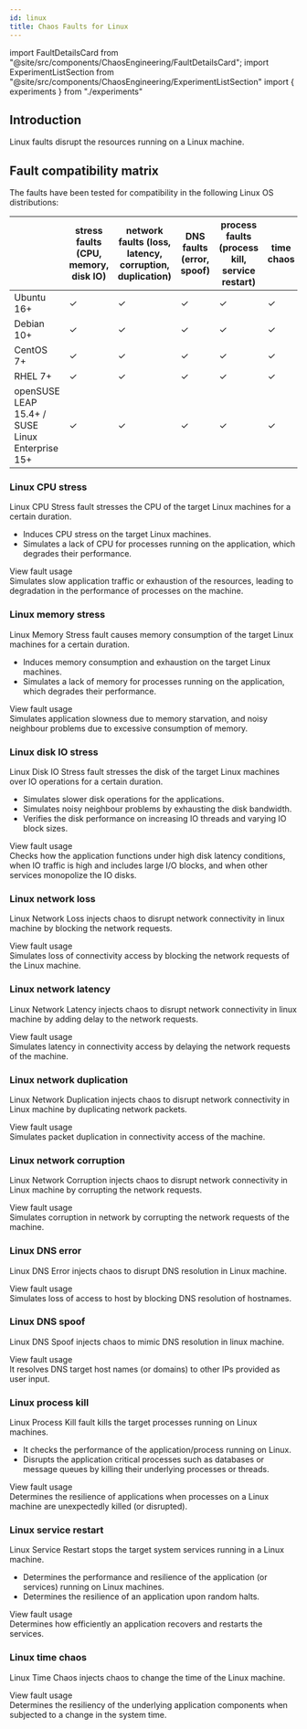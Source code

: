 ```yaml
---
id: linux
title: Chaos Faults for Linux
---
```


<!-- Import statement for Custom Components -->

import FaultDetailsCard from "@site/src/components/ChaosEngineering/FaultDetailsCard";
import ExperimentListSection from "@site/src/components/ChaosEngineering/ExperimentListSection"
import { experiments } from "./experiments"

<!-- Heading Description -->

## Introduction

Linux faults disrupt the resources running on a Linux machine.

## Fault compatibility matrix
The faults have been tested for compatibility in the following Linux OS distributions:

|                                                 | stress faults (CPU, memory, disk IO) | network faults (loss, latency, corruption, duplication) | DNS faults (error, spoof) | process faults (process kill, service restart) | time chaos |
|-------------------------------------------------|--------------------------------------|---------------------------------------------------------|---------------------------|------------------------------------------------|------------|
| Ubuntu 16+                                      | ✓                                    | ✓                                                       | ✓                         | ✓                                              | ✓          |
| Debian 10+                                      | ✓                                    | ✓                                                       | ✓                         | ✓                                              | ✓          |
| CentOS 7+                                       | ✓                                    | ✓                                                       | ✓                         | ✓                                              | ✓          |
| RHEL 7+                                         | ✓                                    | ✓                                                       | ✓                         | ✓                                              | ✓          |
| openSUSE LEAP 15.4+ / SUSE Linux Enterprise 15+ | ✓                                    | ✓                                                       | ✓                         | ✓                                              | ✓          |

<!-- Experiment List and Search Bar (every experiment added below, need to be added in this file also) -->

<ExperimentListSection experiments={experiments} />

<!-- Code for Fault Card starts from here -->

<FaultDetailsCard category="linux">

### Linux CPU stress

Linux CPU Stress fault stresses the CPU of the target Linux machines for a certain duration.

- Induces CPU stress on the target Linux machines.
- Simulates a lack of CPU for processes running on the application, which degrades their performance.

<accordion color="green">
<summary>View fault usage</summary>
Simulates slow application traffic or exhaustion of the resources, leading to degradation in the performance of processes on the machine.
</accordion>

</FaultDetailsCard>

<FaultDetailsCard category="linux">

### Linux memory stress

Linux Memory Stress fault causes memory consumption of the target Linux machines for a certain duration.

- Induces memory consumption and exhaustion on the target Linux machines.
- Simulates a lack of memory for processes running on the application, which degrades their performance.

<accordion color="green">
<summary>View fault usage</summary>
Simulates application slowness due to memory starvation, and noisy neighbour problems due to excessive consumption of memory.
</accordion>

</FaultDetailsCard>

<FaultDetailsCard category="linux">

### Linux disk IO stress

Linux Disk IO Stress fault stresses the disk of the target Linux machines over IO operations for a certain duration.

- Simulates slower disk operations for the applications.
- Simulates noisy neighbour problems by exhausting the disk bandwidth.
- Verifies the disk performance on increasing IO threads and varying IO block sizes.

<accordion color="green">
<summary>View fault usage</summary>
Checks how the application functions under high disk latency conditions, when IO traffic is high and includes large I/O blocks, and when other services monopolize the IO disks.
</accordion>

</FaultDetailsCard>

<FaultDetailsCard category="linux">

### Linux network loss
Linux Network Loss injects chaos to disrupt network connectivity in linux machine by blocking the network requests.

<accordion color="green">
<summary>View fault usage</summary>
Simulates loss of connectivity access by blocking the network requests of the Linux machine.
</accordion>

</FaultDetailsCard>

<FaultDetailsCard category="linux">

### Linux network latency
Linux Network Latency injects chaos to disrupt network connectivity in linux machine by adding delay to the network requests.

<accordion color="green">
<summary>View fault usage</summary>
Simulates latency in connectivity access by delaying the network requests of the machine.
</accordion>

</FaultDetailsCard>

<FaultDetailsCard category="linux">

### Linux network duplication
Linux Network Duplication injects chaos to disrupt network connectivity in Linux machine by duplicating network packets.

<accordion color="green">
<summary>View fault usage</summary>
Simulates packet duplication in connectivity access of the machine.
</accordion>

</FaultDetailsCard>

<FaultDetailsCard category="linux">

### Linux network corruption
Linux Network Corruption injects chaos to disrupt network connectivity in Linux machine by corrupting the network requests.

<accordion color="green">
<summary>View fault usage</summary>
Simulates corruption in network by corrupting the network requests of the machine.
</accordion>

</FaultDetailsCard>

<FaultDetailsCard category="linux">

### Linux DNS error

Linux DNS Error injects chaos to disrupt DNS resolution in Linux machine.

<accordion color="green">
<summary>View fault usage</summary>
Simulates loss of access to host by blocking DNS resolution of hostnames.
</accordion>

</FaultDetailsCard>

<FaultDetailsCard category="linux">

### Linux DNS spoof

Linux DNS Spoof injects chaos to mimic DNS resolution in linux machine.

<accordion color="green">
<summary>View fault usage</summary>
It resolves DNS target host names (or domains) to other IPs provided as user input.
</accordion>

</FaultDetailsCard>

<FaultDetailsCard category="linux">

### Linux process kill

Linux Process Kill fault kills the target processes running on Linux machines.
- It checks the performance of the application/process running on Linux.
- Disrupts the application critical processes such as databases or message queues by killing their underlying processes or threads.

<accordion color="green">
<summary>View fault usage</summary>
Determines the resilience of applications when processes on a Linux machine are unexpectedly killed (or disrupted).
</accordion>

</FaultDetailsCard>

<FaultDetailsCard category="linux">

### Linux service restart

Linux Service Restart stops the target system services running in a Linux machine.
- Determines the performance and resilience of the application (or services) running on Linux machines.
- Determines the resilience of an application upon random halts.

<accordion color="green">
<summary>View fault usage</summary>
Determines how efficiently an application recovers and restarts the services.
</accordion>

</FaultDetailsCard>

<FaultDetailsCard category="linux">

### Linux time chaos

Linux Time Chaos injects chaos to change the time of the Linux machine.

<accordion color="green">
<summary>View fault usage</summary>
Determines the resiliency of the underlying application components when subjected to a change in the system time.
</accordion>

</FaultDetailsCard>
